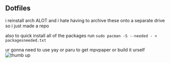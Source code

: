 ## Dotfiles
i reinstall arch ALOT and i hate having to archive these onto a separate drive so i just made a repo


also to quick install all of the packages run
```sudo pacman -S --needed - < packagesneeded.txt```

ur gonna need to use yay or paru to get mpvpaper or build it urself
![thumb up](https://media1.tenor.com/m/DtD4LZbctTIAAAAd/tamm-cat.gif)
